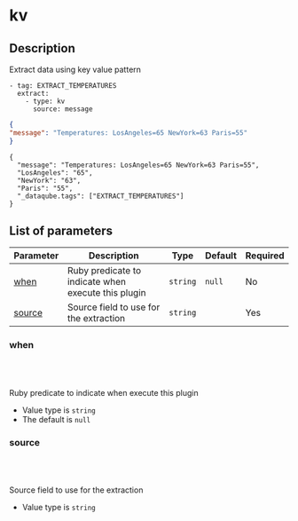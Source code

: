 # kv <Badge type='tip' text='community' vertical='top' />

## Description

Extract data using key value pattern



<CodeGroup>
<CodeGroupItem title='CONFIG'>

```yaml{3-4}
- tag: EXTRACT_TEMPERATURES
  extract:
    - type: kv
      source: message
```

</CodeGroupItem>
<CodeGroupItem title='EVENT'>

```json
{
"message": "Temperatures: LosAngeles=65 NewYork=63 Paris=55"
}
```

</CodeGroupItem>
<CodeGroupItem title='OUTPUT'>

```json{3-5}
{
  "message": "Temperatures: LosAngeles=65 NewYork=63 Paris=55",
  "LosAngeles": "65",
  "NewYork": "63",
  "Paris": "55",
  "_dataqube.tags": ["EXTRACT_TEMPERATURES"]
}
```

</CodeGroupItem>
</CodeGroup>

  

## List of parameters

| Parameter | Description | Type | Default | Required |
|---|---|---|---|---|
| [when](#when) | Ruby predicate to indicate when execute this plugin | <code>string</code> | `null` | No |
| [source](#source) | Source field to use for the extraction | <code>string</code> |  | Yes |

### when

<br/>
<Badge type='warning' text='optional' vertical='bottom' />
<br/><br/>
Ruby predicate to indicate when execute this plugin

- Value type is <code>string</code>
- The default is `null`

### source

<br/>
<Badge type='tip' text='required' vertical='bottom' />
<br/><br/>
Source field to use for the extraction

- Value type is <code>string</code>

